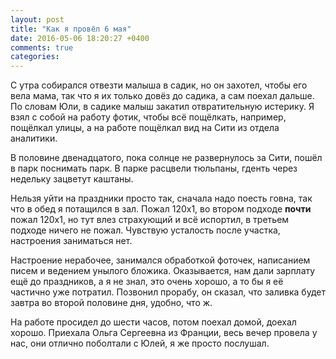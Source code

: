 ```yaml
---
layout: post
title: "Как я провёл 6 мая"
date: 2016-05-06 18:20:27 +0400
comments: true
categories: 
---
```

С утра собирался отвезти малыша в садик, но он захотел, чтобы его вела мама, так что я их только довёз до садика, а сам поехал дальше. По словам Юли, в садике малыш закатил отвратительную истерику. Я взял с собой на работу фотик, чтобы всё пощёлкать, например, пощёлкал улицы, а на работе пощёлкал вид на Сити из отдела аналитики.

В половине двенадцатого, пока солнце не развернулось за Сити, пошёл в парк поснимать парк. В парке расцвели тюльпаны, гденть через недельку зацветут каштаны.

Нельзя уйти на праздники просто так, сначала надо поесть говна, так что в обед я потащился в зал. Пожал 120х1, во втором подходе **почти** пожал 120х1, но тут влез страхующий и всё испортил, в третьем подходе ничего не пожал. Чувствую усталость после участка, настроения заниматься нет.

Настроение нерабочее, занимался обработкой фоточек, написанием писем и ведением унылого бложика. Оказывается, нам дали зарплату ещё до праздников, а я не знал, это очень хорошо, а то бы я её частично уже потратил. Позвонил прорабу, он сказал, что заливка будет завтра во второй половине дня, удобно, что ж.

На работе просидел до шести часов, потом поехал домой, доехал хорошо. Приехала Ольга Сергеевна из Франции, весь вечер провела у нас, они отлично поболтали с Юлей, я же просто послушал.